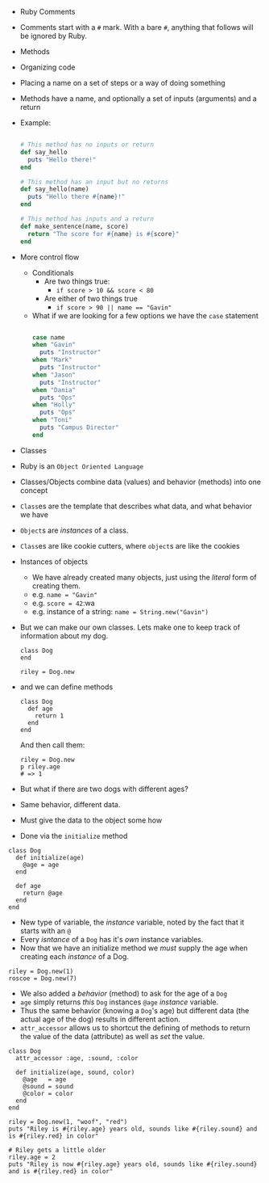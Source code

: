 - Ruby Comments
 - Comments start with a `#` mark. With a bare `#`, anything that follows will be ignored by Ruby.

- Methods
 - Organizing code
 - Placing a name on a set of steps or a way of doing something
 - Methods have a name, and optionally a set of inputs (arguments) and a return
 - Example:

   ```ruby

   # This method has no inputs or return
   def say_hello
     puts "Hello there!"
   end

   # This method has an input but no returns
   def say_hello(name)
     puts "Hello there #{name}!"
   end

   # This method has inputs and a return
   def make_sentence(name, score)
     return "The score for #{name} is #{score}"
   end
   ```

- More control flow
  - Conditionals
    - Are two things true:
      - `if score > 10 && score < 80`
    - Are either of two things true
      - `if score > 90 || name == "Gavin"`
  - What if we are looking for a few options we have the `case` statement
    ```ruby

    case name
    when "Gavin"
      puts "Instructor"
    when "Mark"
      puts "Instructor"
    when "Jason"
      puts "Instructor"
    when "Dania"
      puts "Ops"
    when "Holly"
      puts "Ops"
    when "Toni"
      puts "Campus Director"
    end
- Classes
 - Ruby is an `Object Oriented Language`
 - Classes/Objects combine data (values) and behavior (methods) into one concept
 - `Class`es are the template that describes what data, and what behavior we have
 - `Object`s are _instances_ of a class.
 - `Class`es are like cookie cutters, where `object`s are like the cookies
 - Instances of objects
   - We have already created many objects, just using the _literal_ form of creating them.
   - e.g. `name = "Gavin"`
   - e.g. `score = 42`:wa
   - e.g. instance of a string: `name = String.new("Gavin")`
 - But we can make our own classes. Lets make one to keep track of information
   about my dog.

   ```
   class Dog
   end

   riley = Dog.new
   ```

 - and we can define methods

   ```
   class Dog
     def age
       return 1
     end
   end
   ```

   And then call them:

   ```
   riley = Dog.new
   p riley.age
   # => 1
   ```

 - But what if there are two dogs with different ages?
 - Same behavior, different data.
 - Must give the data to the object some how
 - Done via the `initialize` method

 ```
 class Dog
   def initialize(age)
     @age = age
   end

   def age
     return @age
   end
 end
 ```

 - New type of variable, the _instance_ variable, noted by
   the fact that it starts with an `@`
 - Every _isntance_ of a `Dog` has it's _own_ instance variables.
 - Now that we have an initialize method we *must* supply the age
   when creating each _instance_ of a Dog.

 ```
 riley = Dog.new(1)
 roscoe = Dog.new(7)
 ```

 - We also added a _behavior_ (method) to ask for the age of a `Dog`
 - `age` simply returns *this* `Dog` instances `@age` _instance_ variable.
 - Thus the same behavior (knowing a `Dog`'s age) but different data (the
   actual age of the dog) results in different action.
 - `attr_accessor` allows us to shortcut the defining of methods to return
   the value of the data (attribute) as well as *set* the value.

 ```
 class Dog
   attr_accessor :age, :sound, :color

   def initialize(age, sound, color)
     @age   = age
     @sound = sound
     @color = color
   end
 end

 riley = Dog.new(1, "woof", "red")
 puts "Riley is #{riley.age} years old, sounds like #{riley.sound} and is #{riley.red} in color"

 # Riley gets a little older
 riley.age = 2
 puts "Riley is now #{riley.age} years old, sounds like #{riley.sound} and is #{riley.red} in color"
 ```

